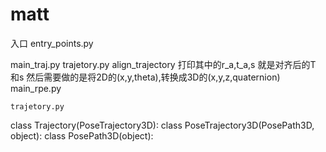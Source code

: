 # matt 

入口
entry_points.py

main_traj.py
    trajetory.py
        align_trajectory
        打印其中的r_a,t_a,s  就是对齐后的T 和s
        然后需要做的是将2D的(x,y,theta),转换成3D的(x,y,z,quaternion)
main_rpe.py




    trajetory.py
class Trajectory(PoseTrajectory3D):
           class PoseTrajectory3D(PosePath3D, object):
                            class PosePath3D(object):
